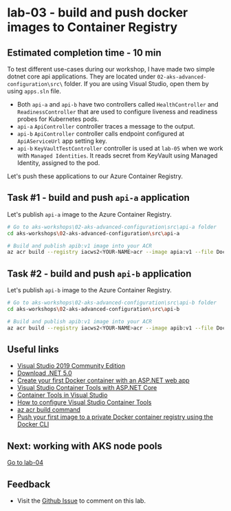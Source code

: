 # lab-03 - build and push docker images to Container Registry

## Estimated completion time - 10 min

To test different use-cases during our workshop, I have made two simple dotnet core api applications. They are located under `02-aks-advanced-configuration\src\` folder. If you are using Visual Studio, open them by using `apps.sln` file. 
* Both `api-a` and `api-b` have two controllers called `HealthController` and `ReadinessController` that are used to configure liveness and readiness probes for Kubernetes pods. 
* `api-a` `ApiController` controller traces a message to the output.
* `api-b` `ApiController` controller calls endpoint configured at `ApiAServiceUrl` app setting key.
* `api-b` `KeyVaultTestController` controller is used at `lab-05` when we work with `Managed Identities`. It reads secret from KeyVault using Managed Identity, assigned to the pod. 

Let's push these applications to our Azure Container Registry.

## Task #1 - build and push `api-a` application

Let's publish `api-a` image to the Azure Container Registry.

```bash
# Go to aks-workshops\02-aks-advanced-configuration\src\api-a folder
cd aks-workshops\02-aks-advanced-configuration\src\api-a

# Build and publish apib:v1 image into your ACR
az acr build --registry iacws2<YOUR-NAME>acr --image apia:v1 --file Dockerfile ..
```

## Task #2 - build and push `api-b` application

Let's publish `api-b` image to the Azure Container Registry.

```bash
# Go to aks-workshops\02-aks-advanced-configuration\src\api-b folder
cd aks-workshops\02-aks-advanced-configuration\src\api-b

# Build and publish apib:v1 image into your ACR
az acr build --registry iacws2<YOUR-NAME>acr --image apib:v1 --file Dockerfile ..
```

## Useful links

* [Visual Studio 2019 Community Edition](https://visualstudio.microsoft.com/downloads/?WT.mc_id=AZ-MVP-5003837)
* [Download .NET 5.0](https://dotnet.microsoft.com/download/dotnet/5.0?WT.mc_id=AZ-MVP-5003837)
* [Create your first Docker container with an ASP.NET web app](https://tutorials.visualstudio.com/aspnet-container/containerize?WT.mc_id=AZ-MVP-5003837)
* [Visual Studio Container Tools with ASP.NET Core](https://docs.microsoft.com/en-us/aspnet/core/host-and-deploy/docker/visual-studio-tools-for-docker?view=aspnetcore-5.0&WT.mc_id=AZ-MVP-5003837)
* [Container Tools in Visual Studio](https://docs.microsoft.com/en-us/visualstudio/containers/?view=vs-2019&WT.mc_id=AZ-MVP-5003837)
* [How to configure Visual Studio Container Tools](https://docs.microsoft.com/en-us/visualstudio/containers/container-tools-configure?view=vs-2019&WT.mc_id=AZ-MVP-5003837)
* [az acr build command](https://docs.microsoft.com/en-us/cli/azure/acr?view=azure-cli-latest&WT.mc_id=AZ-MVP-5003837#az_acr_build)
* [Push your first image to a private Docker container registry using the Docker CLI](https://docs.microsoft.com/en-us/azure/container-registry/container-registry-get-started-docker-cli?WT.mc_id=AZ-MVP-5003837)

## Next: working with AKS node pools

[Go to lab-04](../lab-04/readme.md)

## Feedback

* Visit the [Github Issue](https://github.com/evgenyb/aks-workshops/issues/17) to comment on this lab. 